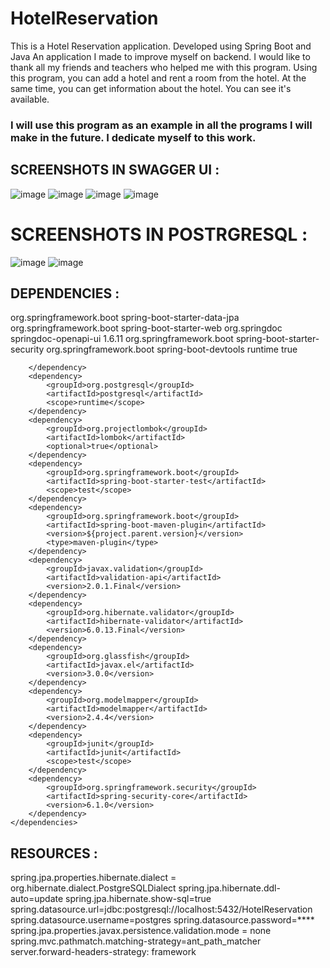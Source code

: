 # HotelReservation
This is a Hotel Reservation application. Developed using Spring Boot and Java
An application I made to improve myself on backend.
I would like to thank all my friends and teachers who helped me with this program.
Using this program, you can add a hotel and rent a room from the hotel. At the same time, you can get information about the hotel. You can see it's available.
### I will use this program as an example in all the programs I will make in the future. I dedicate myself to this work.
## SCREENSHOTS IN SWAGGER UI :
![image](https://github.com/cengarm/HotelReservation/assets/126611512/6b8c2c73-e634-4bd6-97d9-f7216fbb806b)
![image](https://github.com/cengarm/HotelReservation/assets/126611512/d47e53d0-b617-426e-9f44-ec54c0122240)
![image](https://github.com/cengarm/HotelReservation/assets/126611512/3acef979-a00d-451f-b709-cdf70b9685d6)
![image](https://github.com/cengarm/HotelReservation/assets/126611512/6387a343-5f9f-46ff-b566-3a2db753c5b5)

# SCREENSHOTS IN POSTRGRESQL : 
![image](https://github.com/cengarm/HotelReservation/assets/126611512/a723e9be-4609-4f31-8ee3-9a75e78bf980)
![image](https://github.com/cengarm/HotelReservation/assets/126611512/81b52f28-4ec8-4b7d-920e-2cc9655c2da8)

## DEPENDENCIES :

 <dependencies>
        <dependency>
            <groupId>org.springframework.boot</groupId>
            <artifactId>spring-boot-starter-data-jpa</artifactId>
        </dependency>
        <dependency>
            <groupId>org.springframework.boot</groupId>
            <artifactId>spring-boot-starter-web</artifactId>
        </dependency>
        <dependency>
            <groupId>org.springdoc</groupId>
            <artifactId>springdoc-openapi-ui</artifactId>
            <version>1.6.11</version>
        </dependency>
        <dependency>
            <groupId>org.springframework.boot</groupId>
            <artifactId>spring-boot-starter-security</artifactId>
        </dependency>
        <dependency>
            <groupId>org.springframework.boot</groupId>
            <artifactId>spring-boot-devtools</artifactId>
            <scope>runtime</scope>
            <optional>true</optional>

        </dependency>
        <dependency>
            <groupId>org.postgresql</groupId>
            <artifactId>postgresql</artifactId>
            <scope>runtime</scope>
        </dependency>
        <dependency>
            <groupId>org.projectlombok</groupId>
            <artifactId>lombok</artifactId>
            <optional>true</optional>
        </dependency>
        <dependency>
            <groupId>org.springframework.boot</groupId>
            <artifactId>spring-boot-starter-test</artifactId>
            <scope>test</scope>
        </dependency>
        <dependency>
            <groupId>org.springframework.boot</groupId>
            <artifactId>spring-boot-maven-plugin</artifactId>
            <version>${project.parent.version}</version>
            <type>maven-plugin</type>
        </dependency>
        <dependency>
            <groupId>javax.validation</groupId>
            <artifactId>validation-api</artifactId>
            <version>2.0.1.Final</version>
        </dependency>
        <dependency>
            <groupId>org.hibernate.validator</groupId>
            <artifactId>hibernate-validator</artifactId>
            <version>6.0.13.Final</version>
        </dependency>
        <dependency>
            <groupId>org.glassfish</groupId>
            <artifactId>javax.el</artifactId>
            <version>3.0.0</version>
        </dependency>
        <dependency>
            <groupId>org.modelmapper</groupId>
            <artifactId>modelmapper</artifactId>
            <version>2.4.4</version>
        </dependency>
        <dependency>
            <groupId>junit</groupId>
            <artifactId>junit</artifactId>
            <scope>test</scope>
        </dependency>
        <dependency>
            <groupId>org.springframework.security</groupId>
            <artifactId>spring-security-core</artifactId>
            <version>6.1.0</version>
        </dependency>
    </dependencies>
   ## RESOURCES :
spring.jpa.properties.hibernate.dialect = org.hibernate.dialect.PostgreSQLDialect
spring.jpa.hibernate.ddl-auto=update
spring.jpa.hibernate.show-sql=true
spring.datasource.url=jdbc:postgresql://localhost:5432/HotelReservation
spring.datasource.username=postgres
spring.datasource.password=****
spring.jpa.properties.javax.persistence.validation.mode = none
spring.mvc.pathmatch.matching-strategy=ant_path_matcher
server.forward-headers-strategy: framework
